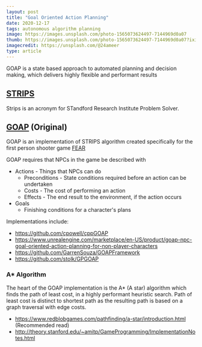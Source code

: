 ```yaml
---
layout: post
title: "Goal Oriented Action Planning"
date: 2020-12-17
tags: autonomous algorithm planning
image: https://images.unsplash.com/photo-1565073624497-7144969d0a07
thumb: https://images.unsplash.com/photo-1565073624497-7144969d0a07?ixid=MXwxMjA3fDB8MHxzZWFyY2h8Nnx8dGFyZ2V0fGVufDB8fDB8&ixlib=rb-1.2.1&auto=format&fit=crop&w=500&q=60
imagecredit: https://unsplash.com/@24ameer
type: article
---
```


GOAP is a state based approach to automated planning and decision making, which delivers highly flexible and performant results

## [STRIPS](https://alumni.media.mit.edu/~jorkin/gdc2006_orkin_jeff_fear.pdf)

Strips is an acronym for STandford Research Institute Problem Solver.

## [GOAP](http://alumni.media.mit.edu/~jorkin/goap.html) (Original)

GOAP is an implementation of STRIPS algorithm created specifically for the first person shooter game [FEAR](http://en.wikipedia.org/wiki/F.E.A.R.)

GOAP requires that NPCs in the game be described with 
- Actions - Things that NPCs can do
  - Preconditions - State conditions required before an action can be undertaken
  - Costs - The cost of performing an action
  - Effects - The end result to the environment, if the action occurs
- Goals
  - Finishing conditions for a character's plans

Implementations include:
- https://github.com/cpowell/cppGOAP
- https://www.unrealengine.com/marketplace/en-US/product/goap-npc-goal-oriented-action-planning-for-non-player-characters
- https://github.com/GarrenSouza/GOAPFramework
- https://github.com/stolk/GPGOAP

### A* Algorithm 

The heart of the GOAP implementation is the A* (A star) algorithm which finds the path of least cost, in a highly performant heuristic search.  Path of least cost is distinct to shortest path as the resulting path is based on a graph traversal with edge costs.

- https://www.redblobgames.com/pathfinding/a-star/introduction.html (Recommended read)
- http://theory.stanford.edu/~amitp/GameProgramming/ImplementationNotes.html

